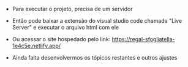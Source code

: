 - Para executar o projeto, precisa de um servidor

- Então pode baixar a extensão do visual studio code chamada "Live Server" e executar o arquivo html com ele

- Ou acessar o site hospedado pelo link: https://regal-sfogliatella-1e4c5e.netlify.app/

- Ainda falta desenvolvermos os tópicos restantes e outros ajustes